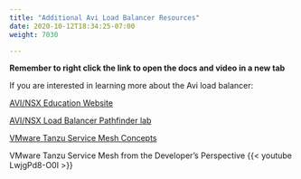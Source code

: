```yaml
---
title: "Additional Avi Load Balancer Resources"
date: 2020-10-12T18:34:25-07:00
weight: 7030

---
```


**Remember to right click the link to open the  docs and video in a new tab**   


If you are interested in learning more about the Avi load balancer:

[AVI/NSX Education Website](https://avinetworks.com/education/)

[AVI/NSX Load Balancer Pathfinder lab](https://pathfinder.vmware.com/v3/path/nsxbc)  

[VMware Tanzu Service Mesh Concepts](https://docs.vmware.com/en/VMware-Tanzu-Service-Mesh/services/GUID-D69608BC-A748-4B99-9280-176D286837C9-1-en.pdf)

VMware Tanzu Service Mesh from the Developer’s Perspective {{< youtube LwjgPd8-O0I  >}}


